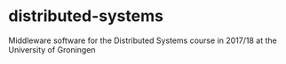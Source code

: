 # distributed-systems
Middleware software for the Distributed Systems course in 2017/18 at the University of Groningen
